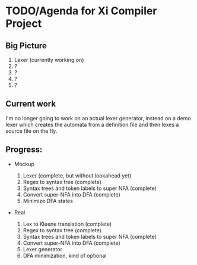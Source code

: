 TODO/Agenda for Xi Compiler Project
===================================

## Big Picture

1. Lexer (currently working on)
2. ?
3. ?
4. ?
5. ?

## Current work

I'm no longer going to work on an actual lexer generator, instead on a demo lexer which creates the automata from a
definition file and then lexes a source file on the fly.

Progress:
--------

* Mockup
  1. Lexer (complete, but without lookahead yet)
  2. Regex to syntax tree (complete)
  3. Syntax trees and token labels to super NFA (complete)
  4. Convert super-NFA into DFA (complete)
  5. Minimize DFA states

* Real
  1. Lex to Kleene translation (complete)
  2. Regex to syntax tree (complete)
  3. Syntax trees and token labels to super NFA (complete)
  4. Convert super-NFA into DFA (complete)
  5. Lexer generator
  6. DFA minimization, kind of optional
